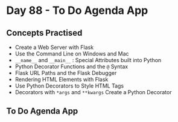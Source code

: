 # Day 88 - To Do Agenda App
## Concepts Practised
- Create a Web Server with Flask
- Use the Command Line on Windows and Mac
- `__name__` and `__main__` : Special Attributes built into Python
- Python Decorator Functions and the `@` Syntax
- Flask URL Paths and the Flask Debugger
- Rendering HTML Elements with Flask
- Use Python Decorators to Style HTML Tags
- Decorators with `*args` and `**kwargs`
Create a Python Decorator
## To Do Agenda App
